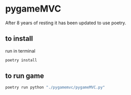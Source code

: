 # pygameMVC
After 8 years of resting it has been updated to use poetry.

## to install
run in terminal
```bash
poetry install
```

## to run game
```bash
poetry run python "./pygamemvc/pygameMVC.py"
```
